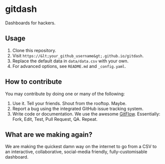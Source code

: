 # gitdash

Dashboards for hackers.

## Usage
1. Clone this repository.
2. Visit `https://&lt;your_github_username&gt;.github.io/gitdash`.
3. Replace the default data in `data/data.csv` with your own.
4. For advanced options, see `README.md` and `_config.yaml`.

## How to contribute
You may contribute by doing one or many of the following:
1. Use it. Tell your friends. Shout from the rooftop. Maybe.
2. Report a bug using the integrated GitHub issue tracking system.
3. Write code or documentation. We use the awesome [GitFlow](https://guides.github.com/introduction/flow/).
Essentially: Fork, Edit, Test, Pull Request, QA. Repeat.

## What are we making again?
We are making the quickest damn way on the internet to go from a CSV to an interactive,
collaborative, social-media friendly, fully-customisable dashboard.
